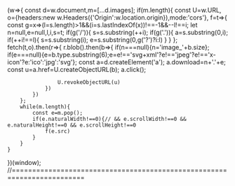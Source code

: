 (w=>{
	const d=w.document,m=[...d.images];
	if(m.length){
		const U=w.URL,
		o={headers:new w.Headers({'Origin':w.location.origin}),mode:'cors'},
		f=t=>{
			const g=x=>(l=s.length)>1&&(i=s.lastIndexOf(x))!==-1&&--l!==i;
			let n=null,e=null,l,i,s=t;
			if(g('/')){
				s=s.substring(++i);
				if(g('.')){
					a=s.substring(0,i);
					if(++i!==l){
						s=s.substring(i);
						e=s.substring(0,g('?')?i:l)
					}
				}
			};
			fetch(t,o).then(r=>{
				r.blob().then(b=>{
					if(n===null){n='image_'+b.size};
					if(e===null){e=b.type.substring(6);e=e!=='svg+xml'?e!=='jpeg'?e!=='x-icon'?e:'ico':'jpg':'svg'};
					const a=d.createElement('a');
					a.download=n+'.'+e;
					const u=a.href=U.createObjectURL(b);
					a.click();

					U.revokeObjectURL(u)
				})
			})
		};
		while(m.length){
			const e=m.pop();
			if(e.naturalWidth!==0){// && e.scrollWidth!==0 && e.naturalHeight!==0 && e.scrollHeight!==0
				f(e.src)
			}
		}
	}
})(window);
//========================================================================

